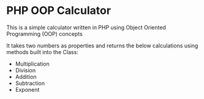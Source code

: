 # PHP OOP Calculator

This is a simple calculator written in PHP using Object Oriented Programming (OOP) concepts

It takes two numbers as properties and returns the below calculations using methods built into the Class:

- Multiplication
- Division
- Addition
- Subtraction
- Exponent
